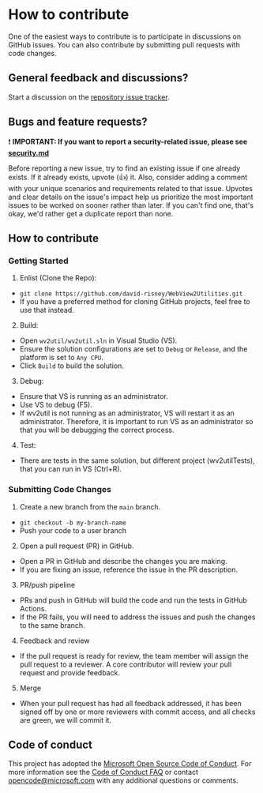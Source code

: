 # How to contribute

One of the easiest ways to contribute is to participate in discussions on GitHub issues. You can also contribute by submitting pull requests with code changes.

## General feedback and discussions?

Start a discussion on the [repository issue tracker](/issues).

## Bugs and feature requests?

❗ **IMPORTANT: If you want to report a security-related issue, please see [security.md](./SECURITY.md)**

Before reporting a new issue, try to find an existing issue if one already exists. If it already exists, upvote (👍) it. Also, consider adding a comment with your unique scenarios and requirements related to that issue.  Upvotes and clear details on the issue's impact help us prioritize the most important issues to be worked on sooner rather than later. If you can't find one, that's okay, we'd rather get a duplicate report than none.

## How to contribute

### Getting Started

1. Enlist (Clone the Repo):
  - `git clone https://github.com/david-risney/WebView2Utilities.git` <!-- TODO update this URL -->
  - If you have a preferred method for cloning GitHub projects, feel free to use that instead.

2. Build:
  - Open `wv2util/wv2util.sln` in Visual Studio (VS).
  - Ensure the solution configurations are set to `Debug` or `Release`, and the platform is set to `Any CPU`.
  - Click `Build` to build the solution.

3. Debug:
  - Ensure that VS is running as an administrator.
  - Use VS to debug (F5).
  - If wv2util is not running as an administrator, VS will restart it as an administrator. Therefore, it is important to run VS as an administrator so that you will be debugging the correct process.

4. Test:
  - There are tests in the same solution, but different project (wv2utilTests), that you can run in VS (Ctrl+R).

### Submitting Code Changes

1. Create a new branch from the `main` branch.
  - `git checkout -b my-branch-name`
  - Push your code to a user branch

2. Open a pull request (PR) in GitHub.
  - Open a PR in GitHub and describe the changes you are making.
  - If you are fixing an issue, reference the issue in the PR description.

<!-- Uncomment this section once the project has a CLA in place.

> **CLA**
> 
> This project welcomes contributions and suggestions. Most contributions require you to agree to a Contributor License Agreement (CLA) declaring that you have the right to, and actually do, grant us the rights to use your contribution. For details, visit https://cla.microsoft.com
> 
> When you submit a pull request, a CLA-bot will automatically determine whether you need to provide a CLA and decorate the PR appropriately (e.g., label, comment). Simply follow the instructions provided by the bot. You will only need to do this once across all repositories using our CLA.

--> 

3. PR/push pipeline
  - PRs and push in GitHub will build the code and run the tests in GitHub Actions.
  - If the PR fails, you will need to address the issues and push the changes to the same branch.

4. Feedback and review
  - If the pull request is ready for review, the team member will assign the pull request to a reviewer. A core contributor will review your pull request and provide feedback. 

5. Merge
  - When your pull request has had all feedback addressed, it has been signed off by one or more reviewers with commit access, and all checks are green, we will commit it.

## Code of conduct

This project has adopted the [Microsoft Open Source Code of Conduct](https://opensource.microsoft.com/codeofconduct/). For more information see the [Code of Conduct FAQ](https://opensource.microsoft.com/codeofconduct/faq/) or contact [opencode@microsoft.com](mailto:opencode@microsoft.com) with any additional questions or comments.